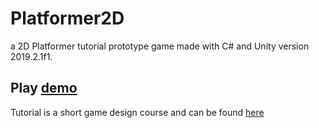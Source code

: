 # Platformer2D
a 2D Platformer tutorial prototype game made with C# and Unity version 2019.2.1f1.

## Play [demo](https://osholopa.github.io/Platformer2DWebGL/)

Tutorial is a short game design course and can be found [here](https://www.youtube.com/playlist?list=PL2cNFQAw_ndyKRiobQ2WqVBBBSbAYBobf)

